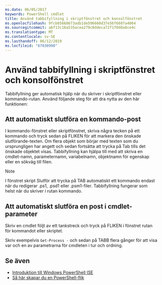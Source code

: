 ```yaml
---
ms.date: 06/05/2017
keywords: PowerShell cmdlet
title: Använd tabbifyllning i skriptfönstret och konsolfönstret
ms.openlocfilehash: 9fcb85668673adb1de596660d37e56f6607a4064
ms.sourcegitcommit: a6f13c16a535acea279c0ddeca72f1f0d8a8ce4c
ms.translationtype: MT
ms.contentlocale: sv-SE
ms.lasthandoff: 06/12/2019
ms.locfileid: "67030990"
---
```

# <a name="how-to-use-tab-completion-in-the-script-pane-and-console-pane"></a>Använd tabbifyllning i skriptfönstret och konsolfönstret

Tabbifyllning ger automatisk hjälp när du skriver i skriptfönstret eller kommando-rutan. Använd följande steg för att dra nytta av den här funktionen:

## <a name="to-automatically-complete-a-command-entry"></a>Att automatiskt slutföra en kommando-post

I kommando-fönstret eller skriptfönstret, skriva några tecken på ett kommando och tryck sedan på FLIKEN för att markera den önskade slutförande-texten. Om flera objekt som börjar med texten som du ursprungligen har angett och sedan fortsätta att trycka på Tab tills det önskade objektet visas. Tabbifyllning kan hjälpa till med att skriva en cmdlet-namn, parameternamn, variabelnamn, objektnamn för egenskap eller en sökväg till filen.

> [!NOTE]
> I fönstret skript Slutför att trycka på TAB automatiskt ett kommando endast när du redigerar .ps1, .psd1 eller .psm1-filer. Tabbifyllning fungerar som helst när du skriver i rutan kommando.

## <a name="to-automatically-complete-a-cmdlet-parameter-entry"></a>Att automatiskt slutföra en post i cmdlet-parameter

Skriv en cmdlet följt av ett tankstreck och tryck på FLIKEN i fönstret rutan för kommandot eller skriptet.

Skriv exempelvis `Get-Process -` och sedan på TABB flera gånger för att visa var och en av parametrarna för cmdleten i tur och ordning.

## <a name="see-also"></a>Se även

- [Introduktion till Windows PowerShell ISE](Introducing-the-Windows-PowerShell-ISE.md)
- [Så här skapar du en PowerShell-flik](How-to-Create-a-PowerShell-Tab-in-Windows-PowerShell-ISE.md)
